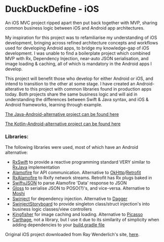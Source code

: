 # DuckDuckDefine - iOS


An iOS MVC project ripped apart then put back together with MVP, sharing common business logic between iOS and Android app architectures.

My inspiration for this project was to refamiliarise my understanding of iOS development, bringing across refined architecture concepts and workflows used for developing Android apps, to bridge my knowledge-gap of iOS development. I was unable to find a boilerplate project which combined MVP with Rx, Dependency Injection, near-auto JSON serialisation, and image loading & caching, all of which is mandatory in the Android apps I develop.

This project will benefit those who develop for either Android or iOS, and intend to transition to the other at some stage. I have created an Android-alterative to this project with common libraries found in production apps today. Both projects share the same business logic and will aid in understanding the differences between Swift & Java syntax, and iOS & Android frameworks, learning through example.

[The Java-Android-alternative project can be found here](https://github.com/teeeeeegz/DuckDuckDefine-Android)

[The Kotlin-Android-alternative project can be found here](https://github.com/teeeeeegz/DuckDuckDefine-KotlinAndroid)


### Libraries:
The following libraries were used, most of which have an Android alternative:
 * [RxSwift](https://github.com/ReactiveX/RxSwift) to provide a reactive programming standard VERY similar to [RxJava](https://github.com/ReactiveX/RxJava) implementation
 * [Alamofire](https://github.com/Alamofire/Alamofire) for API communication. Alternative to [OkHttp](https://github.com/square/okhttp)/[Retrofit](https://github.com/square/retrofit)
 * [RxAlamofire](https://github.com/RxSwiftCommunity/RxAlamofire) to Rxify network streams. Retrofit has Rx plugs baked in
 * [SwiftyJSON](https://github.com/SwiftyJSON/SwiftyJSON) to parse Alamofire 'Data' response to JSON
 * [Gloss](https://github.com/hkellaway/Gloss) to serialise JSON to POSO(?)'s, and vice-versa. Alternative to [Moshi](https://github.com/square/moshi)
 * [Swinject](https://github.com/Swinject/Swinject) for dependency injection. Alternative to [Dagger](https://github.com/google/dagger)
 * [SwinjectStoryboard](https://github.com/Swinject/SwinjectStoryboard) to provide singleton class/struct injection's into business logic classes/view controllers
 * [Kingfisher](https://github.com/onevcat/Kingfisher) for image caching and loading. Alternative to [Picasso](https://github.com/square/picasso)
 * [Carthage](https://github.com/Carthage/Carthage), not a library, but I use it due to its similarity of simplicity when adding dependencies to your [build.gradle file](https://docs.gradle.org/current/userguide/artifact_dependencies_tutorial.html)


Original iOS project downloaded from Ray Wenderlich's site, [here](https://www.raywenderlich.com/109330/carthage-tutorial-getting-started).
